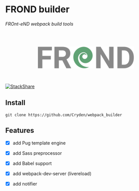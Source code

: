 # FROND builder
###### FROnt-eND webpack build tools

</br>
<p align='center'>
<img  src='./assets/logo.png' width='300'/>
</p>
</br>

[![StackShare](https://img.shields.io/badge/tech-stack-0690fa.svg?style=flat)](https://stackshare.io/Cryden/frond)

## Install

``` 
git clone https://github.com/Cryden/webpack_builder
```

## Features

- [x] add Pug template engine

- [x] add Sass preprocessor

- [x] add Babel support

- [x] add webpack-dev-server (livereload)

- [x] add notifier